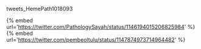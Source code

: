 tweets_HemePath1018093

{% embed url='https://twitter.com/PathologySayah/status/1146194015206825984' %}
{% embed url='https://twitter.com/pembeoltulu/status/1147874973714964482' %}
